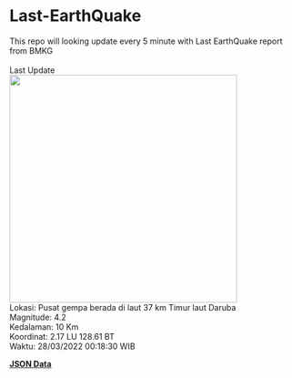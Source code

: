 # Last-EarthQuake
This repo will looking update every 5 minute with Last EarthQuake report from BMKG
<br>
<br>
Last Update
<br>
<img src="https://ews.bmkg.go.id/TEWS/data/20220328001830.mmi.jpg" width="400"/>
<br>
Lokasi: Pusat gempa berada di laut 37 km Timur laut Daruba <br>
Magnitude: 4.2 <br>
Kedalaman: 10 Km <br>
Koordinat: 2.17 LU 128.61 BT <br>
Waktu: 28/03/2022 00:18:30 WIB <br>

<a href="./data/data.json">**JSON Data**</a>
